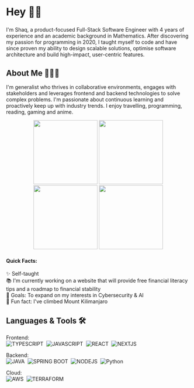 <h1 align="left">Hey 👋🏽</h1>

###

<p align="left">I'm Shaq, a product-focused Full-Stack Software Engineer with 4 years of experience and an academic background in Mathematics. After discovering my passion for programming in 2020, I taught myself to code and have since proven my ability to design scalable solutions, optimise software architecture and build high-impact, user-centric features. 
</p>

###

<h2 align="left">About Me 👨🏽‍💻</h2>

I'm generalist who thrives in collaborative environments, engages with stakeholders and leverages frontend and backend technologies to solve complex problems. I'm passionate about continuous learning and proactively keep up with industry trends. I enjoy travelling, programming, reading, gaming and anime.

<div align="center">
  <img height="175" src="https://media1.tenor.com/m/MBjigeDsH_sAAAAC/trip-vacation-mode.gif" />
  <img height="175" src="https://media.tenor.com/itjFesV8_RUAAAAi/soulja-boy-pepe.gif" />
  <img height="175" src="https://media1.tenor.com/m/i1Hn_Rkco4IAAAAC/controller-grass.gif" />
  <img height="175" src="https://media1.tenor.com/m/cmGCMoAyI_cAAAAC/solo-leveling-solo-leveling-season-2.gif" />

</div>

#### Quick Facts:

<p align="left">✨ Self-taught<br>📚 I'm currently working on a website that will provide free financial literacy tips and a roadmap to financial stability<br>🎯 Goals: To expand on my interests in Cybersecurity & AI<br>🎲 Fun fact: I've climbed Mount Kilimanjaro</p>

###

<h2 align="left">Languages & Tools 🛠️</h2>

Frontend: </br>
![TYPESCRIPT](https://img.shields.io/badge/typescript-3178C6?style=for-the-badge&logo=typescript&logoColor=white)&nbsp;
![JAVASCRIPT](https://img.shields.io/badge/javascript-F7DF1E?style=for-the-badge&logo=javascript&logoColor=black)&nbsp;
![REACT](https://img.shields.io/badge/react-61DAFB?style=for-the-badge&logo=react&logoColor=black&logoSize=auto)&nbsp;
![NEXTJS](https://img.shields.io/badge/next.js-000000?style=for-the-badge&logo=nextdotjs&logoColor=white)

Backend: </br>
![JAVA](https://img.shields.io/badge/java-007396?style=for-the-badge&logo=coffeescript&logoColor=white)&nbsp;
![SPRING BOOT](https://img.shields.io/badge/spring_boot-6DB33F?style=for-the-badge&logo=springboot&logoColor=white)&nbsp;
![NODEJS](https://img.shields.io/badge/node.js-5FA04E?style=for-the-badge&logo=nodedotjs&logoColor=white&logoSize=auto)&nbsp;
![Python](https://img.shields.io/badge/python-3776AB?style=for-the-badge&logo=python&logoColor=white)

Cloud: </br>
![AWS](https://img.shields.io/badge/aws-232F3E?style=for-the-badge&logo=amazonwebservices&logoColor=white&logoSize=auto&labelColor=ff9900&color=ff9900)&nbsp;
![TERRAFORM](https://img.shields.io/badge/terraform-844FBA?style=for-the-badge&logo=terraform&logoColor=white)
